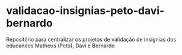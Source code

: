 # validacao-insignias-peto-davi-bernardo
Repositório para centralizar os projetos de validação de insígnias dos educandos Matheus (Peto), Davi e Bernardo
